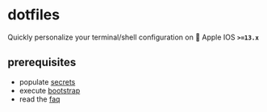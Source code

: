 # dotfiles

Quickly personalize your terminal/shell configuration on 🍎 Apple IOS **`>=13.x`**

## prerequisites

- populate [secrets](./docs/SECRETS.md)
- execute [bootstrap](./docs/BOOTSTRAP.md)
- read the [faq](./docs/FAQ.md)

